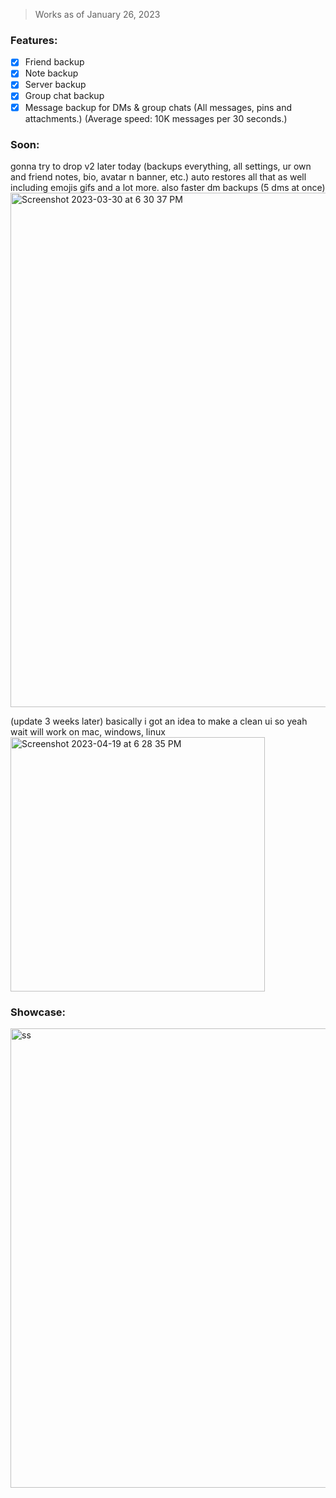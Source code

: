 > Works as of January 26, 2023

### Features:
- [x] Friend backup
- [x] Note backup
- [x] Server backup
- [x] Group chat backup
- [x] Message backup for DMs & group chats (All messages, pins and attachments.) (Average speed: 10K messages per 30 seconds.)

### Soon:
gonna try to drop v2 later today (backups everything, all settings, ur own and friend notes, bio, avatar n banner, etc.) auto restores all that as well including emojis gifs and a lot more. also faster dm backups (5 dms at once)
<img width="823" alt="Screenshot 2023-03-30 at 6 30 37 PM" src="https://user-images.githubusercontent.com/109295864/228887450-15648755-e21b-4148-87c5-7655d0f9d74e.png">

(update 3 weeks later) basically i got an idea to make a clean ui so yeah wait
will work on mac, windows, linux
<img width="407" alt="Screenshot 2023-04-19 at 6 28 35 PM" src="https://user-images.githubusercontent.com/109295864/233125026-316a35db-5ffa-4995-ac76-c2303aa92988.png">



### Showcase:
<img width="735" alt="ss" src="https://user-images.githubusercontent.com/109295864/218268409-1eb70e7b-ef99-4e93-b1d1-1d5118474b32.png">
